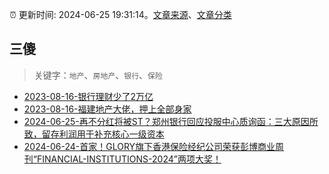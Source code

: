 :alarm_clock: 更新时间: 2024-06-25 19:31:14。[文章来源](/README.md)、[文章分类](/TAGS.md)

## 三傻


> 关键字：`地产`、`房地产`、`银行`、`保险`



- [2023-08-16-银行理财少了2万亿](https://www.aicaijing.com.cn/article/18565) 
- [2023-08-16-福建地产大佬，押上全部身家](https://www.aicaijing.com.cn/article/18567) 
- [2024-06-25-再不分红将被ST？郑州银行回应投服中心质询函：三大原因所致，留存利润用于补充核心一级资本](https://www.cls.cn/detail/1713647) 
- [2024-06-24-首家！GLORY旗下香港保险经纪公司荣获彭博商业周刊“FINANCIAL-INSTITUTIONS-2024”两项大奖！](https://xueqiu.com/7561611459/294939680) 
